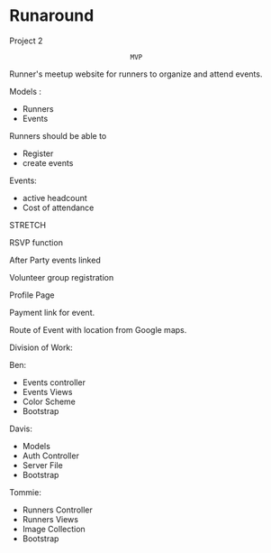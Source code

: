 # Runaround
Project 2





                                  MVP
                                  
                                  
  Runner's meetup website for runners to organize and attend events.
  
  Models :
  - Runners
  - Events
  
  Runners should be able to 
  - Register
  - create events 
 
  
  Events:

  - active headcount
  - Cost of attendance
  
  
  STRETCH
  
  RSVP function
  
  After Party events linked
  
  Volunteer group registration
  
  Profile Page
  
  Payment link for event. 
  
  Route of Event with location from Google maps. 
  
  
  
  
  
Division of Work: 


Ben: 
- Events controller
- Events Views
- Color Scheme
- Bootstrap


Davis: 
- Models
- Auth Controller
- Server File
- Bootstrap

Tommie:
- Runners Controller
- Runners Views
- Image Collection
- Bootstrap
